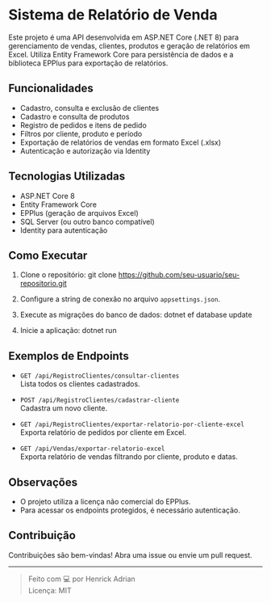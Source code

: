 # Sistema de Relatório de Venda

Este projeto é uma API desenvolvida em ASP.NET Core (.NET 8) para gerenciamento de vendas, clientes, produtos e geração de relatórios em Excel. Utiliza Entity Framework Core para persistência de dados e a biblioteca EPPlus para exportação de relatórios.

## Funcionalidades

- Cadastro, consulta e exclusão de clientes
- Cadastro e consulta de produtos
- Registro de pedidos e itens de pedido
- Filtros por cliente, produto e período
- Exportação de relatórios de vendas em formato Excel (.xlsx)
- Autenticação e autorização via Identity

## Tecnologias Utilizadas

- ASP.NET Core 8
- Entity Framework Core
- EPPlus (geração de arquivos Excel)
- SQL Server (ou outro banco compatível)
- Identity para autenticação

## Como Executar

1. Clone o repositório:
  git clone https://github.com/seu-usuario/seu-repositorio.git

2. Configure a string de conexão no arquivo 
  `appsettings.json`.
3. Execute as migrações do banco de dados:
  dotnet ef database update

4. Inicie a aplicação:
  dotnet run


## Exemplos de Endpoints

- `GET /api/RegistroClientes/consultar-clientes`  
  Lista todos os clientes cadastrados.

- `POST /api/RegistroClientes/cadastrar-cliente`  
  Cadastra um novo cliente.

- `GET /api/RegistroClientes/exportar-relatorio-por-cliente-excel`  
  Exporta relatório de pedidos por cliente em Excel.

- `GET /api/Vendas/exportar-relatorio-excel`  
  Exporta relatório de vendas filtrando por cliente, produto e datas.

## Observações

- O projeto utiliza a licença não comercial do EPPlus.
- Para acessar os endpoints protegidos, é necessário autenticação.

## Contribuição

Contribuições são bem-vindas! Abra uma issue ou envie um pull request.

---

> Feito com 💻 por Henrick Adrian  
> Licença: MIT
